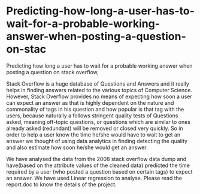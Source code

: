 # Predicting-how-long-a-user-has-to-wait-for-a-probable-working-answer-when-posting-a-question-on-stac
Predicting how long a user has to wait for a probable working answer when posting a question on stack overflow,

Stack Overflow is a huge database of Questions and Answers and it really helps in finding answers related to the various topics of Computer Science.
However, Stack Overflow provides no means of expecting how soon a user can expect an answer as that is highly dependent on the nature and
commonality of tags in his question and how popular is that tag with the users, because naturally a follows stringent quality tests of
Questions asked, meaning off-topic questions, or questions which are similar to ones already asked (redundant) will be removed or closed very quickly. 
So in order to help a user know the time he/she would have to wait to get an answer we thought of using data analytics in finding 
detecting the quality and also estimate how soon he/she would get an answer.

We have analysed the data from the 2008 stack overflow data dump and have(based on the attribute values of the cleaned data) predicted
the time required by a user (who posted a question based on certain tags) to expect an answer.
We have used Linear regression to analyse.
Please read the report.doc to know the details of the project.
